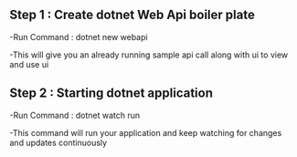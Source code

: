 ## Step 1 : Create dotnet Web Api boiler plate

-Run Command : dotnet new webapi

-This will give you an already running sample api call along with ui to view and use ui

## Step 2 : Starting dotnet application

-Run Command : dotnet watch run

-This command will run your application and keep watching for changes and updates continuously
